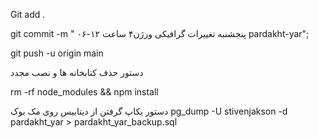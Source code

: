Git add .                                          

git commit -m " پنجشنبه تغییرات گرافیکی ورژن۴ ساعت ۱۲-۰۶  pardakht-yar";

git push -u origin main





دستور حذف کتابخانه ها و نصب مجدد

   rm -rf node_modules && npm install

دستور بکاپ گرفتن از دیتابیس روی مک بوک
 pg_dump -U stivenjakson -d pardakht_yar > pardakht_yar_backup.sql